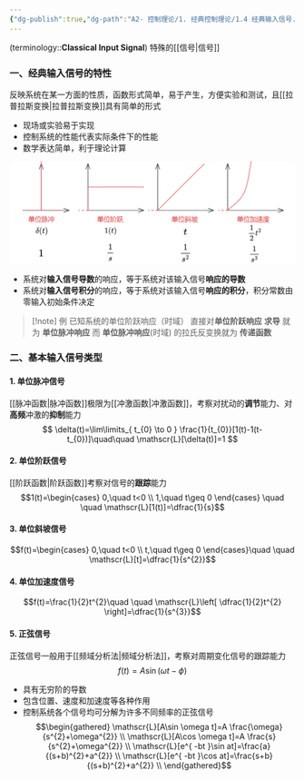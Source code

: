 ```yaml
---
{"dg-publish":true,"dg-path":"A2- 控制理论/1. 经典控制理论/1.4 经典输入信号.md","permalink":"/A2- 控制理论/1. 经典控制理论/1.4 经典输入信号/","dgPassFrontmatter":true,"noteIcon":"","created":"2024-10-08T18:34:47.000+08:00","updated":"2025-08-03T10:59:32.356+08:00"}
---
```



(terminology::**Classical Input Signal**)   特殊的[[信号\|信号]]

### 一、经典输入信号的特性
反映系统在某一方面的性质，函数形式简单，易于产生，方便实验和测试，且[[拉普拉斯变换\|拉普拉斯变换]]具有简单的形式
- 现场或实验易于实现 
- 控制系统的性能代表实际条件下的性能 
- 数学表达简单，利于理论计算

![Functional files/Photo Resources/Pasted image 20241006122918.png](../img/user/Functional%20files/Photo%20Resources/Pasted%20image%2020241006122918.png)

- 系统对**输入信号导数**的响应，等于系统对该输入信号**响应的导数**
- 系统对**输入信号积分**的响应，等于系统对该输入信号**响应的积分**，积分常数由零输入初始条件决定

>[!note] 例
>已知系统的单位阶跃响应（时域）
>直接对**单位阶跃响应** **求导** 就为 **单位脉冲响应**
>而 **单位脉冲响应**(时域) 的拉氏反变换就为 **传递函数**

### 二、基本输入信号类型

#### 1. 单位脉冲信号
[[脉冲函数\|脉冲函数]]极限为[[冲激函数\|冲激函数]]，考察对扰动的**调节**能力、对**高频**冲激的**抑制**能力
$$
\delta(t)=\lim\limits_{ t_{0} \to 0 } \frac{1}{t_{0}}[1(t)-1(t-t_{0})]\quad\quad   \mathscr{L}[\delta(t)]=1
$$

#### 2. 单位阶跃信号
[[阶跃函数\|阶跃函数]]考察对信号的**跟踪**能力
 $$1(t)=\begin{cases}
0,\quad t<0 \\
1,\quad t\geq 0
\end{cases} \quad \quad \mathscr{L}[1(t)]=\dfrac{1}{s}$$

#### 3. 单位斜坡信号
$$f(t)=\begin{cases}
0,\quad t<0 \\
t,\quad t\geq 0
\end{cases}\quad \quad  \mathscr{L}[t]=\dfrac{1}{s^{2}}$$

#### 4. 单位加速度信号
$$f(t)=\frac{1}{2}t^{2}\quad \quad  \mathscr{L}\left[ \dfrac{1}{2}t^{2} \right]=\dfrac{1}{s^{3}}$$

#### 5. 正弦信号
正弦信号一般用于[[频域分析法\|频域分析法]]，考察对周期变化信号的跟踪能力
$$
f(t)=A\sin (\omega t-\phi)
$$

- 具有无穷阶的导数
- 包含位置、速度和加速度等各种作用 
- 控制系统各个信号均可分解为许多不同频率的正弦信号 
$$\begin{gathered}
\mathscr{L}[A\sin \omega t]=A \frac{\omega}{s^{2}+\omega^{2}} \\
\mathscr{L}[A\cos \omega t]=A \frac{s}{s^{2}+\omega^{2}} \\ 
\mathscr{L}[e^{ -bt }\sin at]=\frac{a}{(s+b)^{2}+a^{2}} \\
\mathscr{L}[e^{ -bt }\cos at]=\frac{s+b}{(s+b)^{2}+a^{2}} \\
\end{gathered}$$

